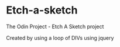# Etch-a-sketch
The Odin Project - Etch A Sketch project

Created by using a loop of DIVs using jquery
